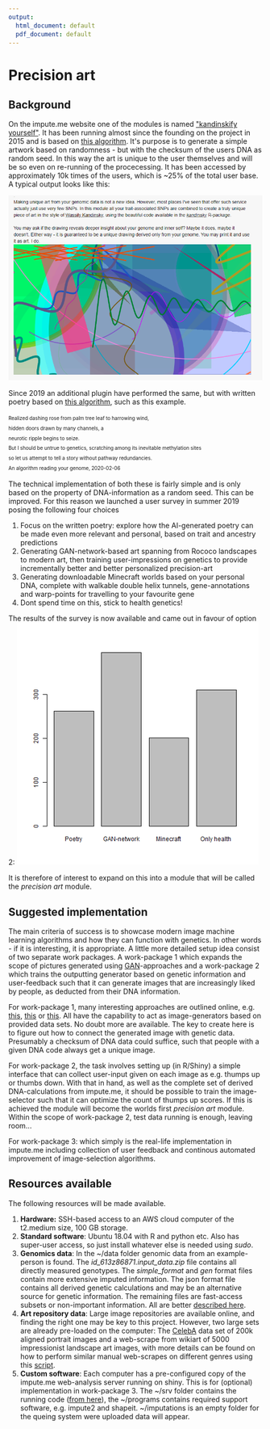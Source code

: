 ```yaml
---
output:
  html_document: default
  pdf_document: default
---
```

# Precision art


## Background

On the impute.me website one of the modules is named ["kandinskify yourself"](https://www.impute.me/kandinsky/). It has been running almost since the founding on the project in 2015 and is based on [this algorithm](http://giorasimchoni.com/2017/07/30/2017-07-30-data-paintings-the-kandinsky-package/). It's  purpose is to generate a simple artwork based on randomness - but with the checksum of the users DNA as random seed. In this way the art is unique to the user themselves and will be so even on re-running of the procecessing. It has been accessed by approximately 10k times of the users, which is ~25% of the total user base. A typical output looks like this:

![A screenshot of the output of the current kandinskify algorithm](2020-02-26_plotting_interest_levels/2020-02-26_kandinskify_screenshot.PNG)


Since 2019 an additional plugin have performed the same, but with written poetry based on [this algorithm](https://github.com/schollz/poetry-generator), such as this example.

<sup><sub>
Realized dashing rose from palm tree leaf to harrowing wind,  
hidden doors drawn by many channels, a  
neurotic ripple begins to seize.  
But I should be untrue to genetics, scratching among its inevitable methylation sites  
so let us attempt to tell a story without pathway redundancies.  
An algorithm reading your genome, 2020-02-06
</sup></sub>


The technical implementation of both these is fairly simple and is only based on the property of DNA-information as a random seed. This can be improved. For this reason we launched a user survey in summer 2019 posing the following four choices

1. Focus on the written poetry: explore how the AI-generated poetry can be made even more relevant and personal, based on trait and ancestry predictions
2. Generating GAN-network-based art spanning from Rococo landscapes to modern art, then training user-impressions on genetics to provide incrementally better and better personalized precision-art
3. Generating downloadable Minecraft worlds based on your personal DNA, complete with walkable double helix tunnels, gene-annotations and warp-points for travelling to your favourite gene
4. Dont spend time on this, stick to health genetics!


The results of the survey is now available and came out in favour of option 2:
![Results of survey of users of the kandinskify module](2020-02-26_plotting_interest_levels/2020-02-26_survey_results.png)

It is therefore of interest to expand on this into a module that will be called the  _precision art_ module.




## Suggested implementation

The main criteria of success is to showcase modern image machine learning algorithms and how they can function with genetics. In other words - if it is interesting, it is appropriate. A little more detailed setup idea consist of two separate work packages. A work-package 1 which expands the scope of pictures generated using [GAN](https://en.wikipedia.org/wiki/Generative_adversarial_network)-approaches and a work-package 2 which trains the outputting generator based on genetic information and user-feedback such that it can generate images that are increasingly liked by people, as deducted from their DNA information.


For work-package 1, many interesting approaches are outlined online, e.g. [this](https://github.com/robbiebarrat/art-DCGAN), [this](https://towardsdatascience.com/image-generator-drawing-cartoons-with-generative-adversarial-networks-45e814ca9b6b) or [this](https://github.com/gsurma/image_generator/blob/master/ImageGeneratorDCGAN.ipynb). All have the capability to act as image-generators based on provided data sets. No doubt more are available. The key to create here is to figure out how to connect the generated image with genetic data. Presumably a checksum of DNA data could suffice, such that people with a given DNA code always get a unique image.


For work-package 2, the task involves setting up (in R/Shiny) a simple interface that can collect user-input given on each image as e.g. thumps up or thumbs down. With that in hand, as well as the complete set of derived DNA-calculations from impute.me, it should be possible to train the image-selector such that it can optimize the count of thumps up scores. If this is achieved the module will become the worlds first _precision art_ module. Within the scope of work-package 2, test data running is enough, leaving room...


For work-package 3: which simply is the real-life implementation in impute.me including collection of user feedback and continous automated improvement of image-selection algorithms.



## Resources available

The following resources will be made available.

1. **Hardware:** SSH-based access to an AWS cloud computer of the t2.medium size, 100 GB storage.
1. **Standard software**: Ubuntu 18.04 with R and python etc. Also has super-user access, so just install whatever else is needed using *sudo*.
1. **Genomics data**: In the ~/data folder genomic data from an example-person is found. The *id_613z86871.input_data.zip* file contains all directly measured genotypes. The *simple_format* and *gen* format files contain more extensive imputed information. The json format file contains all derived genetic calculations and may be an alternative source for genetic information. The remaining files are fast-access subsets or non-important information. All are better [described here](https://github.com/lassefolkersen/impute-me/blob/master/README.md#part-1-downloads-descriptions).
1. **Art repository data**: Large image repositories are available online, and finding the right one may be key to this project. However, two large sets are already pre-loaded on the computer: The [CelebA](http://mmlab.ie.cuhk.edu.hk/projects/CelebA.html) data set of 200k aligned portrait images and a web-scrape from wikiart of 5000 impressionist landscape art images, with more details can be found on how to perform similar manual web-scrapes on different genres using this [script](2020-04-02_scraping_images/2020-04-02_scraping_images.R).
1. **Custom software**: Each computer has a pre-configured copy of the impute.me web-analysis server running on shiny. This is for (optional) implementation in work-package 3. The ~/srv folder contains the running code ([from here](https://github.com/lassefolkersen/impute-me)), the ~/programs contains required support software, e.g. impute2 and shapeit. ~/imputations is an empty folder for the queing system were uploaded data will appear.

